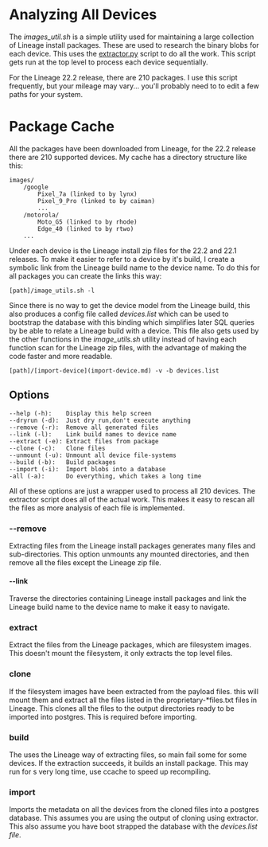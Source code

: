 # Analyzing All Devices

The *images_util.sh* is a simple utility used for maintaining a large
collection of Lineage install packages. These are used to research the
binary blobs for each device. This uses the
[extractor.py](extractor.md) script to do all the work. This script
gets run at the top level to process each device sequentially.

For the Lineage 22.2 release, there are 210 packages. I use this
script frequently, but your mileage may vary... you'll probably
need to to edit a few paths for your system.

# Package Cache

All the packages have been downloaded from Lineage, for the 22.2
release there are 210 supported devices. My cache has a directory
structure like this:

	images/
		/google
			Pixel_7a (linked to by lynx)
			Pixel_9_Pro (linked to by caiman)
			...
		/motorola/
			Moto_G5 (linked to by rhode)
			Edge_40 (linked to by rtwo)
		...

Under each device is the Lineage install zip files for the 22.2 and
22.1 releases. To make it easier to refer to a device by it's build, I
create a symbolic link from the Lineage build name to the device
name. To do this for all packages you can create the links this way:

	[path]/image_utils.sh -l

Since there is no way to get the device model from the Lineage build,
this also produces a config file called *devices.list* which can be
used to bootstrap the database with this binding which simplifies
later SQL queries by be able to relate a Lineage build with a
device. This file also gets used by the other functions in the
*image_utils.sh* utility instead of having each function scan for the
Lineage zip files, with the advantage of making the code faster and
more readable.

	[path]/[import-device](import-device.md) -v -b devices.list

## Options

	--help (-h):    Display this help screen
   	--dryrun (-d):  Just dry run,don't execute anything
   	--remove (-r):  Remove all generated files
   	--link (-l):    Link build names to device name
   	--extract (-e): Extract files from package
   	--clone (-c):   Clone files
   	--unmount (-u): Unmount all device file-systems
   	--build (-b):   Build packages
   	--import (-i):  Import blobs into a database
   	-all (-a):      Do everything, which takes a long time

All of these options are just a wrapper used to process all 210
devices. The extractor script does all of the actual work. This makes
it easy to rescan all the files as more analysis of each file is
implemented.

### --remove

Extracting files from the Lineage install packages generates many
files and sub-directories. This option unmounts any mounted
directories, and then remove all the files except the Lineage zip
file.

#### --link

Traverse the directories containing Lineage install packages and link
the Lineage build name to the device name to make it easy to navigate.

### extract

Extract the files from the Lineage packages, which are filesystem
images. This doesn't mount the filesystem, it only extracts the top
level files.

### clone

If the filesystem images have been extracted from the payload
files. this will mount them and extract all the files listed in the
proprietary-*files.txt files in Lineage. This clones all the files to
the output directories ready to be imported into postgres. This is
required before importing.

### build

The uses the Lineage way of extracting files, so main fail some for
some devices. If the extraction succeeds, it builds an install
package. This may run for s very long time, use ccache to speed up
recompiling.

### import

Imports the metadata on all the devices from the cloned files into a
postgres database. This assumes you are using the output of cloning
using extractor. This also assume you have boot strapped the database
with the *devices.list file*.
